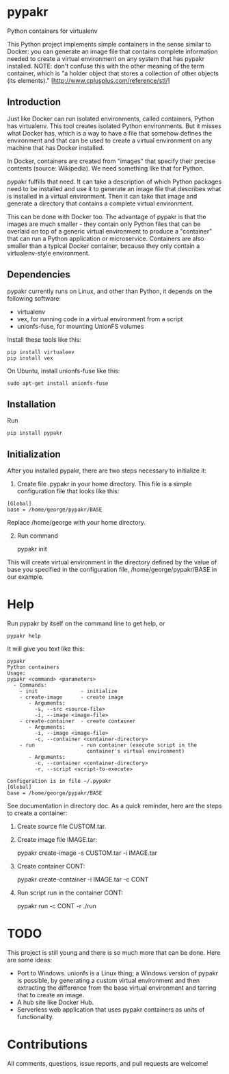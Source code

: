 # pypakr

Python containers for virtualenv

This Python project implements simple containers in the sense similar to
Docker: you can generate an image file that contains complete information
needed to create a virtual environment on any system that has pypakr
installed. NOTE: don't confuse this with the other meaning of the term
container, which is "a holder object that stores a collection of other
objects (its elements)." [http://www.cplusplus.com/reference/stl/]

## Introduction

Just like Docker can run isolated environments, called containers,
Python has virtualenv. This tool creates isolated Python
environments. But it misses what Docker has, which is a way to have a file
that somehow defines the environment and that can be used to create a
virtual environment on any machine that has Docker installed.

In Docker, containers are created from "images" that specify their precise
contents (source: Wikipedia). We need something like that for Python.

pypakr fulfills that need. It can take a description of which Python
packages need to be installed and use it to generate an image file that
describes what is installed in a virtual environment. Then it can take that
image and generate a directory that contains a complete virtual environment.

This can be done with Docker too. The advantage of pypakr is that the images
are much smaller - they contain only Python files that can be overlaid
on top of a generic virtual environment to produce a "container" that can
run a Python application or microservice. Containers are also smaller than
a typical Docker container, because they only contain a virtualenv-style
environment.

## Dependencies

pypakr currently runs on Linux, and other than Python, it depends on the
following software:

- virtualenv
- vex, for running code in a virtual environment from a script
- unionfs-fuse, for mounting UnionFS volumes

Install these tools like this:

    pip install virtualenv
    pip install vex

On Ubuntu, install unionfs-fuse like this:

    sudo apt-get install unionfs-fuse

## Installation

Run

    pip install pypakr

## Initialization

After you installed pypakr, there are two steps necessary to initialize it:

1. Create file .pypakr in your home directory. This file is a simple
configuration file that looks like this:

```
[Global]
base = /home/george/pypakr/BASE
```

Replace /home/george with your home directory.

2. Run command

    pypakr init

This will create virtual environment in the directory defined by the value
of base you specified in the configuration file, /home/george/pypakr/BASE
in our example.

# Help

Run pypakr by itself on the command line to get help, or

    pypakr help

It will give you text like this:

```
pypakr
Python containers
Usage:
pypakr <command> <parameters>
  - Commands:
    - init              - initialize
    - create-image      - create image
       - Arguments:
         -s, --src <source-file>
         -i, --image <image-file>
    - create-container  - create container
       - Arguments:
         -i, --image <image-file>
         -c, --container <container-directory>
    - run               - run container (execute script in the
                          container's virtual environment)
       - Arguments:
         -c, --container <container-directory>
         -r, --script <script-to-execute>

Configuration is in file ~/.pypakr
[Global]
base = /home/george/pypakr/BASE
```

See documentation in directory doc. As a quick reminder, here are the steps
to create a container:

1. Create source file CUSTOM.tar.

2. Create image file IMAGE.tar:

    pypakr create-image -s CUSTOM.tar -i IMAGE.tar

3. Create container CONT:

    pypakr create-container -i IMAGE.tar -c CONT

4. Run script run in the container CONT:

    pypakr run -c CONT -r ./run

# TODO

This project is still young and there is so much more that can be done.
Here are some ideas:

- Port to Windows. unionfs is a Linux thing; a Windows version of pypakr
is possible, by generating a custom virtual environment and then extracting
the difference from the base virtual environment and tarring that to create
an image.
- A hub site like Docker Hub.
- Serverless web application that uses pypakr containers as units of
functionality.

# Contributions

All comments, questions, issue reports, and pull requests are welcome!
